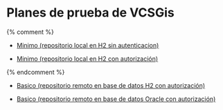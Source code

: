 # Planes de prueba de VCSGis 

{% comment %}

* [Minimo (repositorio local en H2 sin autenticacion)](planVC00PLAN000.md)
 
* [Minimo (repositorio local en H2 con autorización)](planVC00PLAN001.md)

{% endcomment %}

* [Basico (repositorio remoto en base de datos H2 con autorización)](planVC00PLAN002.md)

* [Basico (repositorio remoto en base de datos Oracle con autorización)](planVC00PLAN003.md)


